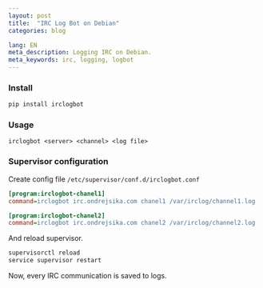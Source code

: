 ```yaml
---
layout: post
title:  "IRC Log Bot on Debian"
categories: blog

lang: EN
meta_description: Logging IRC on Debian.
meta_keywords: irc, logging, logbot
---
```


### Install

``` bash
pip install irclogbot
```

### Usage

```
irclogbot <server> <channel> <log file>
```

### Supervisor configuration

Create config file `/etc/supervisor/conf.d/irclogbot.conf`

``` ini
[program:irclogbot-chanel1]
command=irclogbot irc.ondrejsika.com chanel1 /var/irclog/channel1.log

[program:irclogbot-chanel2]
command=irclogbot irc.ondrejsika.com chanel2 /var/irclog/channel2.log
```

And reload supervisor.

``` bash
supervisorctl reload
service supervisor restart
```

Now, every IRC communication is saved to logs.
